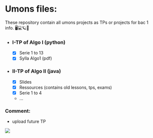 # Umons files:
These repository contain all umons projects as TPs or projects for bac 1 info.
🖥💻🪐🌌

- ### I-TP of Algo I (python)
    - [x] Serie 1 to 13
    - [x] Sylla Algo1 (pdf)
- ### II-TP of Algo II (java)
    -  [x] Slides
    -  [x] Ressources (contains old lessons, tps, exams)
    -  [x] Serie 1 to 4
    - ...

### Comment:
- upload future TP

![](https://web.umons.ac.be/app/themes/umons/assets/img/layout/logo-prelude.svg)